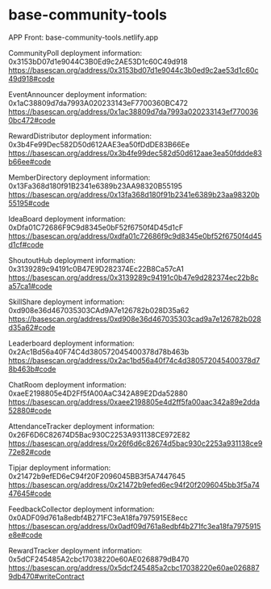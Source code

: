 # base-community-tools
APP Front: base-community-tools.netlify.app

CommunityPoll deployment information: 0x3153bD07d1e9044C3B0Ed9c2AE53D1c60C49d918  https://basescan.org/address/0x3153bd07d1e9044c3b0ed9c2ae53d1c60c49d918#code

EventAnnouncer deployment information: 0x1aC38809d7da7993A020233143eF7700360BC472   https://basescan.org/address/0x1ac38809d7da7993a020233143ef7700360bc472#code

RewardDistributor deployment information: 0x3b4Fe99Dec582D50d612AAE3ea50fDdDE83B66Ee  https://basescan.org/address/0x3b4fe99dec582d50d612aae3ea50fddde83b66ee#code

MemberDirectory deployment information: 0x13Fa368d180f91B2341e6389b23AA98320B55195  https://basescan.org/address/0x13fa368d180f91b2341e6389b23aa98320b55195#code

IdeaBoard deployment information: 0xDfa01C72686F9C9d8345e0bF52f6750f4D45d1cF   https://basescan.org/address/0xdfa01c72686f9c9d8345e0bf52f6750f4d45d1cf#code

ShoutoutHub deployment information: 0x3139289c94191c0B47E9D282374Ec22B8Ca57cA1  https://basescan.org/address/0x3139289c94191c0b47e9d282374ec22b8ca57ca1#code

SkillShare deployment information: 0xd908e36d467035303CAd9A7e126782b028D35a62   https://basescan.org/address/0xd908e36d467035303cad9a7e126782b028d35a62#code

Leaderboard deployment information: 0x2Ac1Bd56a40F74C4d380572045400378d78b463b  https://basescan.org/address/0x2ac1bd56a40f74c4d380572045400378d78b463b#code

ChatRoom deployment information: 0xaeE2198805e4D2Ff5fA00AaC342A89E2Dda52880  https://basescan.org/address/0xaee2198805e4d2ff5fa00aac342a89e2dda52880#code

AttendanceTracker deployment information: 0x26F6D6C82674D5Bac930C2253A931138CE972E82 https://basescan.org/address/0x26f6d6c82674d5bac930c2253a931138ce972e82#code

Tipjar deployment information: 0x21472b9efED6eC94f20F2096045BB3f5A7447645  https://basescan.org/address/0x21472b9efed6ec94f20f2096045bb3f5a7447645#code

FeedbackCollector deployment information: 0x0ADF09d761a8edbf4B271FC3eA18fa7975915E8ecc  https://basescan.org/address/0x0adf09d761a8edbf4b271fc3ea18fa7975915e8e#code

RewardTracker deployment information: 0x5dCF245485A2cbc17038220e60AE0268879dB470 https://basescan.org/address/0x5dcf245485a2cbc17038220e60ae0268879db470#writeContract

